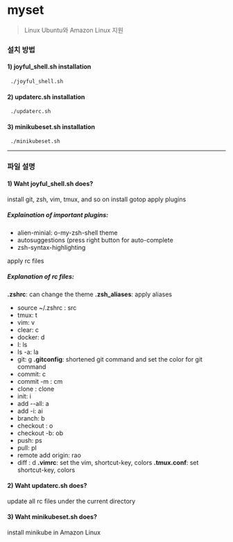 # myset

> Linux Ubuntu와 Amazon Linux 지원 

### 설치 방법

#### 1) joyful_shell.sh installation
` ./joyful_shell.sh`

#### 2) updaterc.sh installation
` ./updaterc.sh`

#### 3) minikubeset.sh installation
` ./minikubeset.sh`

---

### 파일 설명

#### 1) Waht joyful_shell.sh does?

install git, zsh, vim, tmux, and so on
install gotop
apply plugins 

##### Explaination of important plugins:
- alien-minial: o-my-zsh-shell theme
- autosuggestions (press right button for auto-complete
- zsh-syntax-highlighting

apply rc files
##### Explanation of rc files:
**.zshrc**: can change the theme
**.zsh_aliases**: apply aliases 
  - source ~/.zshrc : src
  - tmux: t
  - vim: v
  - clear: c
  - docker: d
  - l: ls
  - ls -a: la
  - git: g
**.gitconfig**: shortened git command and set the color for git command
  - commit: c
  - commit -m :  cm
  - clone : clone
  - init: i
  - add --all: a
  - add -i: ai
  - branch: b
  - checkout : o
  - checkout -b: ob
  - push: ps
  - pull: pl
  - remote add origin: rao
  - diff : d 
**.vimrc**: set the vim, shortcut-key, colors
**.tmux.conf**: set shortcut-key, colors


#### 2) Waht updaterc.sh does?
update all rc files under the current directory

#### 3) Waht minikubeset.sh does?
install minikube in Amazon Linux
